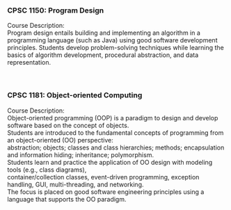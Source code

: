 ### CPSC 1150: Program Design  
Course Description:<br/>
Program design entails building and implementing an algorithm in a programming language (such as Java) using good software development principles. Students develop problem-solving techniques while learning the basics of algorithm development, procedural abstraction, and data representation.<br/>
<br/>
<br/> 
### CPSC 1181: Object-oriented Computing   
Course Description:<br/>
Object-oriented programming (OOP) is a paradigm to design and develop software based on the concept of objects.<br/>
Students are introduced to the fundamental concepts of programming from an object-oriented (OO) perspective:<br/>
abstraction; objects; classes and class hierarchies; methods; encapsulation and information hiding; inheritance; polymorphism.<br/>
Students learn and practice the application of OO design with modeling tools (e.g., class diagrams),<br/>
container/collection classes, event-driven programming, exception handling, GUI, multi-threading, and networking.<br/>
The focus is placed on good software engineering principles using a language that supports the OO paradigm.<br/>
